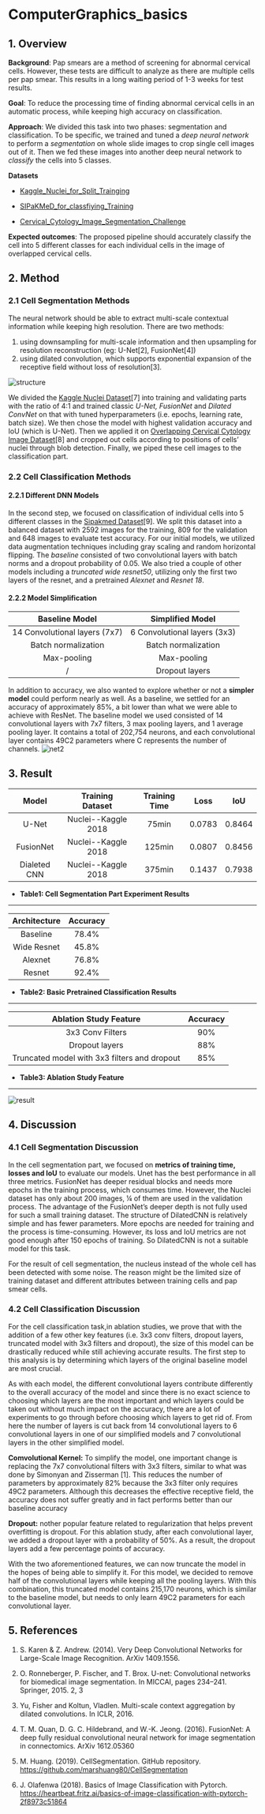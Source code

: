 # ComputerGraphics_basics

## 1. Overview
**Background**: Pap smears are a method of screening for abnormal cervical cells. However, these tests are difficult to analyze as there are multiple cells per pap smear. This results in a long waiting period of 1-3 weeks for test results. 

**Goal**:  To reduce the processing time of finding abnormal cervical cells in an automatic process, while keeping high accuracy on classification.

**Approach**:  We divided this task into two phases: segmentation and classification. To be specific, we trained and tuned a *deep neural network* to perform a *segmentation* on whole slide images to crop single cell images out of it. Then we fed these images into another deep neural network to *classify* the cells into 5 classes.

**Datasets**
* [Kaggle_Nuclei_for_Split_Trainging](https://www.kaggle.com/c/data-science-bowl-2018/)

* [SIPaKMeD_for_classfiying_Training](https://www.cs.uoi.gr/~marina/sipakmed.html)

* [Cervical_Cytology_Image_Segmentation_Challenge](https://cs.adelaide.edu.au/~carneiro/isbi14_challenge/dataset.html)


**Expected outcomes**: The proposed pipeline should accurately classify the cell into 5 different classes for each individual cells in the image of overlapped cervical cells.
## 2. Method
### 2.1 Cell Segmentation Methods
The neural network should be able to extract multi-scale contextual information while keeping high resolution. There are two methods:
1) using downsampling for multi-scale information and then upsampling for resolution reconstruction (eg: U-Net[2], FusionNet[4])
2) using dilated convolution, which supports exponential expansion of the receptive field without loss of resolution[3].

![structure](markdown/net.png)

We divided the [Kaggle Nuclei Dataset](https://www.kaggle.com/c/data-science-bowl-2018/)[7] into training and validating parts with the ratio of 4:1 and trained classic *U-Net, FusionNet* and *Dilated ConvNet* on that with tuned hyperparameters (i.e. epochs, learning rate, batch size).  We then chose the model with highest validation accuracy and IoU (which is  U-Net). Then we applied it on [Overlapping Cervical Cytology Image Dataset](https://cs.adelaide.edu.au/~carneiro/isbi14_challenge/dataset.html)[8] and cropped out cells according to positions of  cells’ nuclei through blob detection. Finally, we piped these cell images to the classification part.

### 2.2 Cell Classification Methods
#### 2.2.1 Different DNN Models
In the second step, we focused on classification of individual cells into 5 different classes in the [Sipakmed Dataset](https://www.cs.uoi.gr/~marina/sipakmed.html)[9]. We split this dataset into a balanced dataset with 2592 images for the training, 809 for the validation and 648 images to evaluate test accuracy. For our initial models, we utilized data augmentation techniques including gray scaling and random horizontal flipping. The *baseline* consisted of two convolutional layers with batch norms and a dropout probability of 0.05. We also tried a couple of other models including a *truncated wide resnet50*, utilizing only the first two layers of the resnet, and a pretrained *Alexnet* and *Resnet 18*.

#### 2.2.2 Model Simplification
|        Baseline Model         |       Simplified Model       |
|:-----------------------------:|:----------------------------:|
| 14 Convolutional layers (7x7) | 6 Convolutional layers (3x3) |
|      Batch normalization      |     Batch normalization      |
|          Max-pooling          |         Max-pooling          |
|               /               |        Dropout layers        |
In addition to accuracy, we also wanted to explore whether or not a **simpler model** could perform nearly as well. As a baseline, we settled for an accuracy of approximately 85%, a bit lower than what we were able to achieve with ResNet. The baseline model we used consisted of 14 convolutional layers with 7x7 filters, 3 max pooling layers, and 1 average pooling layer. It contains a total of 202,754 neurons, and each convolutional layer contains 49C2 parameters where C represents the number of channels.
![net2](markdown/net2.png)

## 3. Result
|    Model     |  Training Dataset   | Training Time |  Loss  |  IoU   |
|:------------:|:-------------------:|:-------------:|:------:|:------:|
|    U-Net     | Nuclei--Kaggle 2018 |     75min     | 0.0783 | 0.8464 |
|  FusionNet   | Nuclei--Kaggle 2018 |    125min     | 0.0807 | 0.8456 |
| Dialeted CNN | Nuclei--Kaggle 2018 |    375min     | 0.1437 | 0.7938 |
* **Table1: Cell Segmentation Part Experiment Results**
---
| Architecture | Accuracy |
|:------------:|:--------:|
|   Baseline   |  78.4%   |
| Wide Resnet  |  45.8%   |
|   Alexnet    |  76.8%   |
|    Resnet    |  92.4%   |
* **Table2: Basic Pretrained Classification Results**
---
|            Ablation Study Feature            | Accuracy |
|:--------------------------------------------:|:--------:|
|               3x3 Conv Filters               |   90%    |
|                Dropout layers                |   88%    |
| Truncated model with 3x3 filters and dropout |   85%    |
* **Table3: Ablation Study Feature**
---
![result](markdown/result.png)

## 4. Discussion
### 4.1 Cell Segmentation Discussion
In the cell segmentation part, we focused on **metrics of training time, losses and IoU** to evaluate our models. Unet has the best performance in all three metrics. 
FusionNet has deeper residual blocks and needs more epochs in the training process, which consumes time. However, the Nuclei dataset has only about 200 images, ¼ of them are used in the validation process. The advantage of the FusionNet’s deeper depth is not fully used for such a small training dataset. The structure of DilatedCNN is relatively simple and has fewer parameters. More epochs are needed for training and the process is time-consuming. However, its loss and IoU metrics are not good enough after 150 epochs of training. So DilatedCNN is not a suitable model for this task.

For the result of cell segmentation, the nucleus instead of the whole cell has been detected with some noise. The reason might be the limited size of training dataset and different attributes between training cells and pap smear cells.

### 4.2 Cell Classification Discussion
For the cell classification task,in ablation studies, we prove that with the addition of a few other key features (i.e. 3x3 conv filters, dropout layers, truncated model with 3x3 filters and dropout), the size of this model can be drastically reduced while still achieving accurate results. The first step to this analysis is by determining which layers of the original baseline model are most crucial.

As with each model, the different convolutional layers contribute differently to the overall accuracy of the model and since there is no exact science to choosing which layers are the most important and which layers could be taken out without much impact on the accuracy, there are a lot of experiments to go through before choosing which layers to get rid of. From here the number of layers is cut back from 14 convolutional layers to 6 convolutional layers in one of our simplified models and 7 convolutional layers in the other simplified model.

**Comvolutional Kernel:** To simplify the model, one important change is replacing the 7x7 convolutional filters with 3x3 filters, similar to what was done by Simonyan and Zisserman [1]. This reduces the number of parameters by approximately 82% because the 3x3 filter only requires 49C2 parameters. Although this decreases the effective receptive field, the accuracy does not suffer greatly and in fact performs better than our baseline accuracy

**Dropout:** nother popular feature related to regularization that helps prevent overfitting is dropout. For this ablation study, after each convolutional layer, we added a dropout layer with a probability of 50%. As a result, the dropout layers add a few percentage points of accuracy.

With the two aforementioned features, we can now truncate the model in the hopes of being able to simplify it. For this model, we decided to remove half of the convolutional layers while keeping all the pooling layers. With this combination, this truncated model contains 215,170 neurons, which is similar to the baseline model, but needs to only learn 49C2 parameters for each convolutional layer.

## 5. References
1. S. Karen & Z. Andrew. (2014). Very Deep Convolutional Networks for Large-Scale Image Recognition. ArXiv 1409.1556. 

2. O. Ronneberger, P. Fischer, and T. Brox. U-net: Convolutional networks for biomedical image segmentation. In MICCAI, pages 234–241. Springer, 2015. 2, 3

3. Yu, Fisher and Koltun, Vladlen. Multi-scale context aggregation by dilated convolutions. In ICLR, 2016. 

4. T. M. Quan, D. G. C. Hildebrand, and W.-K. Jeong. (2016). FusionNet: A deep fully residual convolutional neural network for image segmentation in connectomics. ArXiv 1612.05360

5. M. Huang. (2019). CellSegmentation. GitHub repository. https://github.com/marshuang80/CellSegmentation
 
6. J. Olafenwa (2018). Basics of Image Classification with Pytorch. https://heartbeat.fritz.ai/basics-of-image-classification-with-pytorch-2f8973c51864
